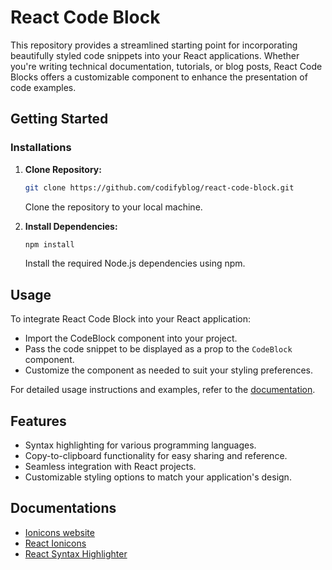 # React Code Block

This repository provides a streamlined starting point for incorporating beautifully styled code snippets into your React applications. Whether you're writing technical documentation, tutorials, or blog posts, React Code Blocks offers a customizable component to enhance the presentation of code examples.


## Getting Started

### Installations

1. **Clone Repository:**

   ```bash
   git clone https://github.com/codifyblog/react-code-block.git
   ```

   Clone the repository to your local machine.

2. **Install Dependencies:**

   ```bash
   npm install
   ```

   Install the required Node.js dependencies using npm.

## Usage
To integrate React Code Block into your React application:

- Import the CodeBlock component into your project.
- Pass the code snippet to be displayed as a prop to the `CodeBlock` component.
- Customize the component as needed to suit your styling preferences.

For detailed usage instructions and examples, refer to the [documentation](https://codifyblog.vercel.app/blog/elevate-your-react-apps-with-beautifully-styled-code-snippets).

## Features
- Syntax highlighting for various programming languages.
- Copy-to-clipboard functionality for easy sharing and reference.
- Seamless integration with React projects.
- Customizable styling options to match your application's design.

## Documentations

- [Ionicons website](https://ionicons.com/)
- [React Ionicons](https://www.npmjs.com/package/react-ionicons)
- [React Syntax Highlighter](https://www.npmjs.com/package/react-syntax-highlighter)
